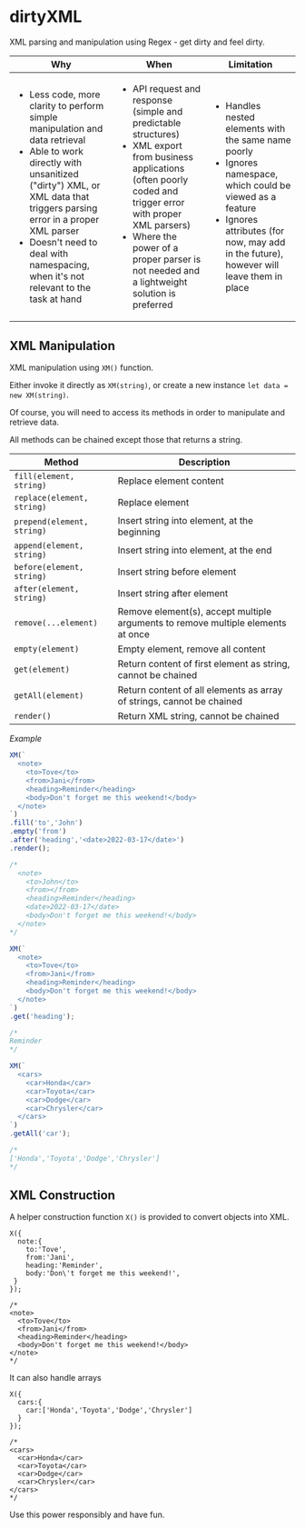 # dirtyXML

XML parsing and manipulation using Regex - get dirty and feel dirty.

<table>
  <thead>
  <tr>
    <th>Why</th>
      <th>When</th>
    <th>Limitation</th>

  </tr>
  </thead>
  <tbody>
    <tr>
      <td>
        <ul>
          <li>Less code, more clarity to perform simple manipulation and data retrieval</li>
          <li>Able to work directly with unsanitized ("dirty") XML, or XML data that triggers parsing error in a proper XML parser</li>
          <li>Doesn't need to deal with namespacing, when it's not relevant to the task at hand</li>
        </ul>
      </td>
      <td>
        <ul>
          <li>API request and response (simple and predictable structures)</li>
          <li>XML export from business applications (often poorly coded and trigger error with proper XML parsers)</li>
          <li>Where the power of a proper parser is not needed and a lightweight solution is preferred</li>
        </ul>
      </td>
      <td>
        <ul>
          <li>Handles nested elements with the same name poorly</li>
          <li>Ignores namespace, which could be viewed as a feature</li>
          <li>Ignores attributes (for now, may add in the future), however will leave them in place</li>
        </ul>
      </td>
      <tr>
  </tbody>
  </table>

## XML Manipulation

XML manipulation using `XM()` function.

Either invoke it directly as `XM(string)`, or create a new instance `let data = new XM(string)`.

Of course, you will need to access its methods in order to manipulate and retrieve data.

All methods can be chained except those that returns a string.

| Method | Description |
| --- | --- |
| `fill(element, string)` | Replace element content |
| `replace(element, string)` | Replace element |
| `prepend(element, string)` | Insert string into element, at the beginning |
| `append(element, string)` | Insert string into element, at the end |
| `before(element, string)` |  Insert string before element |
| `after(element, string)` |  Insert string after element |
| `remove(...element)` | Remove element(s), accept multiple arguments to remove multiple elements at once |
| `empty(element)` | Empty element, remove all content |
| `get(element)` | Return content of first element as string, cannot be chained |
| `getAll(element)` | Return content of all elements as array of strings, cannot be chained |
| `render()` | Return XML string, cannot be chained |

*Example*
```JavaScript
XM(`
  <note>
    <to>Tove</to>
    <from>Jani</from>
    <heading>Reminder</heading>
    <body>Don't forget me this weekend!</body>
  </note>
`)
.fill('to','John')
.empty('from')
.after('heading','<date>2022-03-17</date>')
.render();

/*
  <note>
    <to>John</to>
    <from></from>
    <heading>Reminder</heading>
    <date>2022-03-17</date>
    <body>Don't forget me this weekend!</body>
  </note>
*/

XM(`
  <note>
    <to>Tove</to>
    <from>Jani</from>
    <heading>Reminder</heading>
    <body>Don't forget me this weekend!</body>
  </note>
`)
.get('heading');

/*
Reminder
*/

XM(`
  <cars>
    <car>Honda</car>
    <car>Toyota</car>
    <car>Dodge</car>
    <car>Chrysler</car>
  </cars>
`)
.getAll('car');

/*
['Honda','Toyota','Dodge','Chrysler']
*/
```
## XML Construction

A helper construction function `X()` is provided to convert objects into XML.

```
X({
  note:{
    to:'Tove',
    from:'Jani',
    heading:'Reminder',
    body:'Don\'t forget me this weekend!',
 }
});

/*
<note>
  <to>Tove</to>
  <from>Jani</from>
  <heading>Reminder</heading>
  <body>Don't forget me this weekend!</body>
</note>
*/
```

It can also handle arrays

```
X({
  cars:{
    car:['Honda','Toyota','Dodge','Chrysler']
  }
});

/*
<cars>
  <car>Honda</car>
  <car>Toyota</car>
  <car>Dodge</car>
  <car>Chrysler</car>
</cars>
*/
```

Use this power responsibly and have fun.
